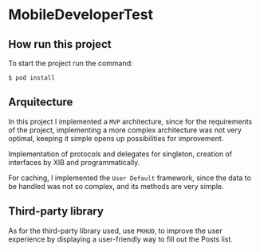 # MobileDeveloperTest

## How run this project
To start the project run the command:

```
$ pod install
```

## Arquitecture

In this project I implemented a ```MVP``` architecture, since for the requirements of the project,
implementing a more complex architecture was not very optimal, keeping it simple opens up possibilities for improvement.

Implementation of protocols and delegates for singleton, creation of interfaces by XIB and programmatically.

For caching, I implemented the ```User Default``` framework, since the data to be handled was not so complex, and its methods are very simple.

## Third-party library

As for the third-party library used, use ```PKHUD```, to improve the user experience by displaying a user-friendly way to fill out the Posts list.
